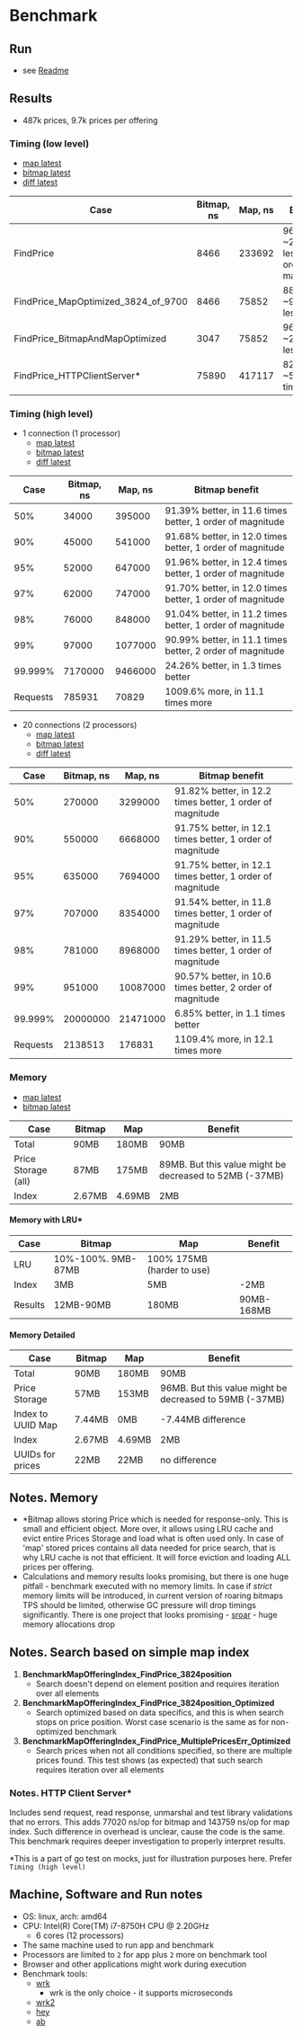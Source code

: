 # Benchmark

## Run
* see [Readme](../README.md)

## Results
* 487k prices, 9.7k prices per offering

### Timing (low level)
* [map latest](../benchmark/500k-large-groups/map/benchmark-results.txt)
* [bitmap latest](../benchmark/500k-large-groups/bitmap/benchmark-results.txt)
* [diff latest](../benchmark/500k-large-groups/diff/benchmark-results.txt)

|Case|Bitmap, ns|Map, ns|Benefit|
|---|---|---|---|
|FindPrice|8466|233692|96% less, ~27 times less, 1 order of magnitude|
|FindPrice_MapOptimized_3824_of_9700|8466|75852|88% less, ~9 times less|
|FindPrice_BitmapAndMapOptimized|3047|75852|96% less, ~25 times less|
|FindPrice_HTTPClientServer*|75890|417117|82% less, ~5.4 times less|

### Timing (high level)

* 1 connection (1 processor)
  * [map latest](../benchmark/500k-large-groups/map/wrk/map-t1-c1.txt)
  * [bitmap latest](../benchmark/500k-large-groups/bitmap/wrk/bitmap-t1-c1.txt)
  * [diff latest](../benchmark/500k-large-groups/diff/wrk/diff.md)

|Case|Bitmap, ns|Map, ns|Bitmap benefit|
|---|---|---|---|
|50%|34000|395000|91.39% better, in 11.6 times better, 1 order of magnitude|
|90%|45000|541000|91.68% better, in 12.0 times better, 1 order of magnitude|
|95%|52000|647000|91.96% better, in 12.4 times better, 1 order of magnitude|
|97%|62000|747000|91.70% better, in 12.0 times better, 1 order of magnitude|
|98%|76000|848000|91.04% better, in 11.2 times better, 1 order of magnitude|
|99%|97000|1077000|90.99% better, in 11.1 times better, 2 order of magnitude|
|99.999%|7170000|9466000|24.26% better, in 1.3 times better|
|Requests|785931|70829|1009.6% more, in 11.1 times more|

* 20 connections (2 processors)
  * [map latest](../benchmark/500k-large-groups/map/wrk/map-t2-c20.txt)
  * [bitmap latest](../benchmark/500k-large-groups/bitmap/wrk/bitmap-t2-c20.txt)
  * [diff latest](../benchmark/500k-large-groups/diff/wrk/diff.md)

|Case|Bitmap, ns|Map, ns|Bitmap benefit|
|---|---|---|---|
|50%|270000|3299000|91.82% better, in 12.2 times better, 1 order of magnitude|
|90%|550000|6668000|91.75% better, in 12.1 times better, 1 order of magnitude|
|95%|635000|7694000|91.75% better, in 12.1 times better, 1 order of magnitude|
|97%|707000|8354000|91.54% better, in 11.8 times better, 1 order of magnitude|
|98%|781000|8968000|91.29% better, in 11.5 times better, 1 order of magnitude|
|99%|951000|10087000|90.57% better, in 10.6 times better, 2 order of magnitude|
|99.999%|20000000|21471000|6.85% better, in 1.1 times better|
|Requests|2138513|176831|1109.4% more, in 12.1 times more|

### Memory

* [map latest](../benchmark/500k-large-groups/map/memory/map-heapdump-top.txt)
* [bitmap latest](../benchmark/500k-large-groups/bitmap/memory/bitmap-heapdump-top.txt)

|Case|Bitmap|Map|Benefit|
|---|---|---|---|
|Total|90MB|180MB|90MB|
|Price Storage (all)|87MB|175MB|89MB. But this value might be decreased to 52MB (-37MB)|
|Index|2.67MB|4.69MB|2MB|

#### Memory with LRU*
|Case|Bitmap|Map|Benefit|
|---|---|---|---|
|LRU|10%-100%. 9MB-87MB| 100% 175MB (harder to use)|
|Index|3MB|5MB|-2MB|
|Results|12MB-90MB|180MB|90MB-168MB|

#### Memory Detailed
|Case|Bitmap|Map|Benefit|
|---|---|---|---|
|Total|90MB|180MB|90MB|
|Price Storage|57MB|153MB|96MB. But this value might be decreased to 59MB (-37MB)|
|Index to UUID Map|7.44MB|0MB|-7.44MB difference|
|Index|2.67MB|4.69MB|2MB|
|UUIDs for prices|22MB|22MB|no difference|

## Notes. Memory
* *Bitmap allows storing Price which is needed for response-only. This is small and efficient object.
More over, it allows using LRU cache and evict entire Prices Storage and load what is often used only.
In case of 'map' stored prices contains all data needed for price search, that is why LRU cache is not that efficient. 
It will force eviction and loading ALL prices per offering.
* Calculations and memory results looks promising, but there is one huge pitfall - 
  benchmark executed with no memory limits. In case if _strict_ memory limits will be introduced, in current version of 
  roaring bitmaps TPS should be limited, otherwise GC pressure will drop timings significantly.
  There is one project that looks promising - [sroar](https://github.com/dgraph-io/sroar/) - huge memory allocations drop
  
## Notes. Search based on simple map index
1. **BenchmarkMapOfferingIndex_FindPrice_3824position**
   * Search doesn't depend on element position and requires iteration over all elements
1. **BenchmarkMapOfferingIndex_FindPrice_3824position_Optimized**
   * Search optimized based on data specifics, and this is when search stops on price position.
      Worst case scenario is the same as for non-optimized benchmark
1. **BenchmarkMapOfferingIndex_FindPrice_MultiplePricesErr_Optimized**
   * Search prices when not all conditions specified, so there are multiple prices found.
     This test shows (as expected) that such search requires iteration over all elements

### Notes. HTTP Client Server*
Includes send request, read response, unmarshal and test library validations that no errors.
This adds 77020 ns/op for bitmap and 143759 ns/op for map index. Such difference in overhead is unclear, 
cause the code is the same. This benchmark requires deeper investigation to properly interpret results.

*This is a part of go test on mocks, just for illustration purposes here. Prefer `Timing (high level)`

## Machine, Software and Run notes
* OS: linux, arch: amd64
* CPU: Intel(R) Core(TM) i7-8750H CPU @ 2.20GHz
    * 6 cores (12 processors)
* The same machine used to run app and benchmark
* Processors are limited to `2` for app plus `2` more on benchmark tool
* Browser and other applications might work during execution  
* Benchmark tools: 
  * [wrk](https://github.com/wg/wrk/)
    * wrk is the only choice - it supports microseconds
  * [wrk2](https://github.com/giltene/wrk2)
  * [hey](https://github.com/rakyll/hey)
  * [ab](http://httpd.apache.org/docs/current/programs/ab.html)  
